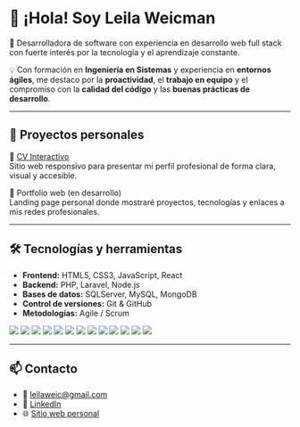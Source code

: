 # 👋 ¡Hola! Soy Leila Weicman

🎯 Desarrolladora de software con experiencia en desarrollo web full stack con fuerte interés por la tecnología y el aprendizaje constante.

💡 Con formación en **Ingeniería en Sistemas** y experiencia en **entornos ágiles**, me destaco por la **proactividad**, el **trabajo en equipo** y el compromiso con la **calidad del código** y las **buenas prácticas de desarrollo**.

---

## 💼 Proyectos personales

🔹 [CV Interactivo](https://leilaweicman.github.io/interactive-cv/)  
Sitio web responsivo para presentar mi perfil profesional de forma clara, visual y accesible.

🔹 Portfolio web (en desarrollo)  
Landing page personal donde mostraré proyectos, tecnologías y enlaces a mis redes profesionales.

---

## 🛠️ Tecnologías y herramientas

- **Frontend:** HTML5, CSS3, JavaScript, React
- **Backend:** PHP, Laravel, Node.js
- **Bases de datos:** SQLServer, MySQL, MongoDB
- **Control de versiones:** Git & GitHub
- **Metodologías:** Agile / Scrum

<img src="https://img.shields.io/badge/HTML5-E34F26?style=for-the-badge&logo=html5&logoColor=white" /> <img src="https://img.shields.io/badge/CSS3-1572B6?style=for-the-badge&logo=css3&logoColor=white" />
<img src="https://img.shields.io/badge/JavaScript-F7DF1E?style=for-the-badge&logo=javascript&logoColor=black" />
<img src="https://img.shields.io/badge/React-20232A?style=for-the-badge&logo=react&logoColor=61DAFB" />
<img src="https://img.shields.io/badge/Figma-F24E1E?style=for-the-badge&logo=figma&logoColor=white" />
<img src="https://img.shields.io/badge/PHP-777BB4?style=for-the-badge&logo=php&logoColor=white" />
<img src="https://img.shields.io/badge/Laravel-FF2D20?style=for-the-badge&logo=laravel&logoColor=white" />
<img src="https://img.shields.io/badge/Node.js-339933?style=for-the-badge&logo=nodedotjs&logoColor=white" />
<img src="https://img.shields.io/badge/MySQL-4479A1?style=for-the-badge&logo=mysql&logoColor=white" />
<img src="https://img.shields.io/badge/SQL_Server-CC2927?style=for-the-badge&logo=microsoftsqlserver&logoColor=white" />
<img src="https://img.shields.io/badge/GitHub-181717?style=for-the-badge&logo=github&logoColor=white" />
<img src="https://img.shields.io/badge/Slack-4A154B?style=for-the-badge&logo=slack&logoColor=white" />
<img src="https://img.shields.io/badge/Scrum%20%7C%20Kanban-0d1117?style=for-the-badge&color=blueviolet" />

---

## 📫 Contacto

- 📧 [leilaweic@gmail.com](mailto:tuemail@gmail.com)
- 💼 [LinkedIn](https://www.linkedin.com/in/leila-weicman/)
- 🌐 [Sitio web personal](https://github.com/leilaweicman)
